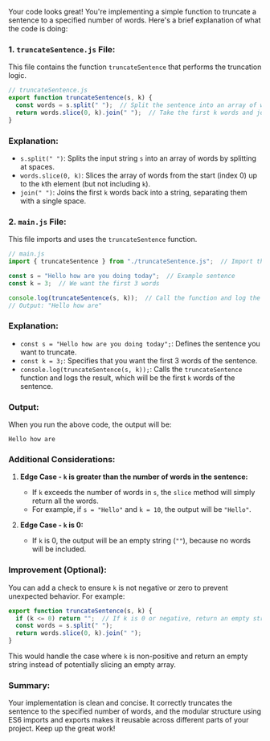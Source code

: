 Your code looks great! You're implementing a simple function to truncate a sentence to a specified number of words. Here's a brief explanation of what the code is doing:

### **1. `truncateSentence.js` File:**
This file contains the function `truncateSentence` that performs the truncation logic.

```javascript
// truncateSentence.js
export function truncateSentence(s, k) {
  const words = s.split(" ");  // Split the sentence into an array of words
  return words.slice(0, k).join(" ");  // Take the first k words and join them into a new string
}
```

### Explanation:
- `s.split(" ")`: Splits the input string `s` into an array of words by splitting at spaces.
- `words.slice(0, k)`: Slices the array of words from the start (index 0) up to the `k`th element (but not including `k`).
- `join(" ")`: Joins the first `k` words back into a string, separating them with a single space.

### **2. `main.js` File:**
This file imports and uses the `truncateSentence` function.

```javascript
// main.js
import { truncateSentence } from "./truncateSentence.js";  // Import the function

const s = "Hello how are you doing today";  // Example sentence
const k = 3;  // We want the first 3 words

console.log(truncateSentence(s, k));  // Call the function and log the result
// Output: "Hello how are"
```

### Explanation:
- `const s = "Hello how are you doing today";`: Defines the sentence you want to truncate.
- `const k = 3;`: Specifies that you want the first 3 words of the sentence.
- `console.log(truncateSentence(s, k));`: Calls the `truncateSentence` function and logs the result, which will be the first `k` words of the sentence.

### **Output:**
When you run the above code, the output will be:

```
Hello how are
```

### Additional Considerations:
1. **Edge Case - `k` is greater than the number of words in the sentence:**
   - If `k` exceeds the number of words in `s`, the `slice` method will simply return all the words.
   - For example, if `s = "Hello"` and `k = 10`, the output will be `"Hello"`.

2. **Edge Case - `k` is 0:**
   - If `k` is 0, the output will be an empty string (`""`), because no words will be included.

### **Improvement (Optional):**
You can add a check to ensure `k` is not negative or zero to prevent unexpected behavior. For example:

```javascript
export function truncateSentence(s, k) {
  if (k <= 0) return "";  // If k is 0 or negative, return an empty string
  const words = s.split(" ");
  return words.slice(0, k).join(" ");
}
```

This would handle the case where `k` is non-positive and return an empty string instead of potentially slicing an empty array.

### Summary:
Your implementation is clean and concise. It correctly truncates the sentence to the specified number of words, and the modular structure using ES6 imports and exports makes it reusable across different parts of your project. Keep up the great work!